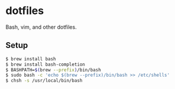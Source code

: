 # dotfiles

Bash, vim, and other dotfiles.

## Setup

```bash
$ brew install bash
$ brew install bash-completion
$ BASHPATH=$(brew --prefix)/bin/bash
$ sudo bash -c 'echo $(brew --prefix)/bin/bash >> /etc/shells'
$ chsh -s /usr/local/bin/bash
```

